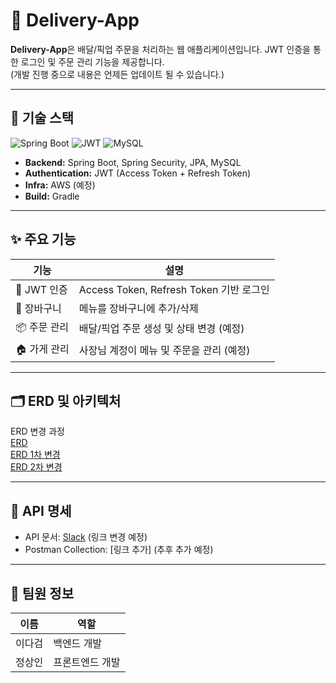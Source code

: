 # 🚀 Delivery-App

**Delivery-App**은 배달/픽업 주문을 처리하는 웹 애플리케이션입니다. JWT 인증을 통한 로그인 및 주문 관리 기능을 제공합니다.\
(개발 진행 중으로 내용은 언제든 업데이트 될 수 있습니다.)

---

## 📌 기술 스택

![Spring Boot](https://img.shields.io/badge/Spring%20Boot-2.7.5-green?logo=spring)
![JWT](https://img.shields.io/badge/JWT-Authentication-orange)
![MySQL](https://img.shields.io/badge/MySQL-8.0-blue?logo=mysql)

- **Backend:** Spring Boot, Spring Security, JPA, MySQL  
- **Authentication:** JWT (Access Token + Refresh Token)  
- **Infra:** AWS (예정)  
- **Build:** Gradle  

---

## ✨ 주요 기능

| 기능 | 설명 |
|------|------|
| 🔐 JWT 인증 | Access Token, Refresh Token 기반 로그인 |
| 🛒 장바구니 | 메뉴를 장바구니에 추가/삭제 |
| 📦 주문 관리 | 배달/픽업 주문 생성 및 상태 변경 (예정) |
| 🏠 가게 관리 | 사장님 계정이 메뉴 및 주문을 관리 (예정)|

---

## 🗂 ERD 및 아키텍처

ERD 변경 과정\
[ERD](https://drive.google.com/file/d/1NwxAfwWm77QdKvtVt4K1UndHKuJ1FdgL/view?usp=sharing)\
[ERD 1차 변경](https://drive.google.com/file/d/1xJN1zos4hOb2IoZAH681U0JbehwFDfNI/view?usp=sharing)\
[ERD 2차 변경](https://drive.google.com/file/d/1uE4hROb0lU1AZjo-qNGRsaL5nsAWcUHs/view?usp=sharing)


---

## 📑 API 명세

- API 문서: [Slack](https://app.slack.com/client/T08ECSKPSFL?selected_team_id=T08ECSKPSFL) (링크 변경 예정)
- Postman Collection: [링크 추가] (추후 추가 예정)

---

## 👥 팀원 정보

| 이름 | 역할 |
|------|------|
| 이다검 | 백엔드 개발 |
| 정상인 | 프론트엔드 개발 |

